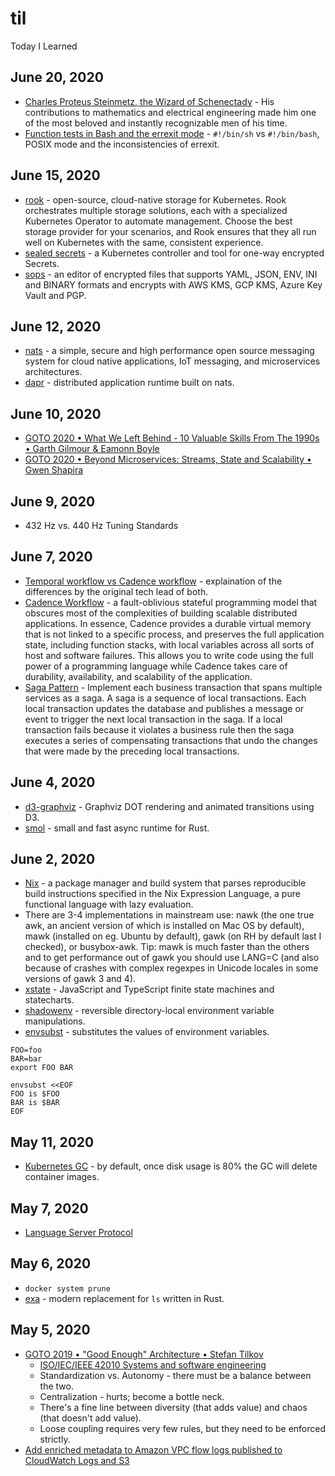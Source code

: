 # til
Today I Learned

## June 20, 2020
* [Charles Proteus Steinmetz, the Wizard of Schenectady](https://www.smithsonianmag.com/history/charles-proteus-steinmetz-the-wizard-of-schenectady-51912022/) - His contributions to mathematics and electrical engineering made him one of the most beloved and instantly recognizable men of his time.
* [Function tests in Bash and the errexit mode](https://advancedweb.hu/function-tests-in-bash-and-the-errexit-mode/) - `#!/bin/sh` vs `#!/bin/bash`, POSIX mode and the inconsistencies of errexit.

## June 15, 2020
* [rook](https://rook.io/) - open-source, cloud-native storage for Kubernetes. Rook orchestrates multiple storage solutions, each with a specialized Kubernetes Operator to automate management. Choose the best storage provider for your scenarios, and Rook ensures that they all run well on Kubernetes with the same, consistent experience.
* [sealed secrets](https://github.com/bitnami-labs/sealed-secrets) - a Kubernetes controller and tool for one-way encrypted Secrets.
* [sops](https://github.com/mozilla/sops) - an editor of encrypted files that supports YAML, JSON, ENV, INI and BINARY formats and encrypts with AWS KMS, GCP KMS, Azure Key Vault and PGP. 

## June 12, 2020
* [nats](https://nats.io/) - a simple, secure and high performance open source messaging system for cloud native applications, IoT messaging, and microservices architectures.
* [dapr](https://dapr.io/) - distributed application runtime built on nats.

## June 10, 2020
* [GOTO 2020 • What We Left Behind - 10 Valuable Skills From The 1990s • Garth Gilmour & Eamonn Boyle](https://www.youtube.com/watch?v=DrBPXSiUWbI)
* [GOTO 2020 • Beyond Microservices: Streams, State and Scalability • Gwen Shapira](https://www.youtube.com/watch?v=H0LUi51aCP8)

## June 9, 2020
* 432 Hz vs. 440 Hz Tuning Standards

## June 7, 2020
* [Temporal workflow vs Cadence workflow](https://stackoverflow.com/questions/61157400/temporal-workflow-vs-cadence-workflow) - explaination of the differences by the original tech lead of both.
* [Cadence Workflow](https://cadenceworkflow.io/) - a fault-oblivious stateful programming model that obscures most of the complexities of building scalable distributed applications. In essence, Cadence provides a durable virtual memory that is not linked to a specific process, and preserves the full application state, including function stacks, with local variables across all sorts of host and software failures. This allows you to write code using the full power of a programming language while Cadence takes care of durability, availability, and scalability of the application.
* [Saga Pattern](https://microservices.io/patterns/data/saga.html) - Implement each business transaction that spans multiple services as a saga. A saga is a sequence of local transactions. Each local transaction updates the database and publishes a message or event to trigger the next local transaction in the saga. If a local transaction fails because it violates a business rule then the saga executes a series of compensating transactions that undo the changes that were made by the preceding local transactions.


## June 4, 2020
* [d3-graphviz](https://github.com/magjac/d3-graphviz) - Graphviz DOT rendering and animated transitions using D3.
* [smol](https://github.com/stjepang/smol) - small and fast async runtime for Rust.

## June 2, 2020
* [Nix](https://nixos.wiki/wiki/Nix) - a package manager and build system that parses reproducible build instructions specified in the Nix Expression Language, a pure functional language with lazy evaluation. 
* There are 3-4 implementations in mainstream use: nawk (the one true awk, an ancient version of which is installed on Mac OS by default), mawk (installed on eg. Ubuntu by default), gawk (on RH by default last I checked), or busybox-awk. Tip: mawk is much faster than the others and to get performance out of gawk you should use LANG=C (and also because of crashes with complex regexpes in Unicode locales in some versions of gawk 3 and 4).
* [xstate](https://xstate.js.org/docs/) - JavaScript and TypeScript finite state machines and statecharts.
* [shadowenv](https://github.com/Shopify/shadowenv) - reversible directory-local environment variable manipulations.
* [envsubst](https://www.gnu.org/software/gettext/manual/html_node/envsubst-Invocation.html) - substitutes the values of environment variables.

```
FOO=foo
BAR=bar
export FOO BAR

envsubst <<EOF
FOO is $FOO
BAR is $BAR
EOF
```

## May 11, 2020
* [Kubernetes GC](https://kubernetes.io/docs/concepts/workloads/controllers/garbage-collection/) - by default, once disk usage is 80% the GC will delete container images.

## May 7, 2020
* [Language Server Protocol](https://microsoft.github.io/language-server-protocol/)

## May 6, 2020
* `docker system prune`
* [exa](https://the.exa.website/) - modern replacement for `ls` written in Rust.

## May 5, 2020
* [GOTO 2019 • "Good Enough" Architecture • Stefan Tilkov](https://www.youtube.com/watch?v=PzEox3szeRc)
   * [ISO/IEC/IEEE 42010 Systems and software engineering](https://en.wikipedia.org/wiki/ISO/IEC_42010)
   * Standardization vs. Autonomy - there must be a balance between the two.
   * Centralization - hurts; become a bottle neck.
   * There's a fine line between diversity (that adds value) and chaos (that doesn't add value).
   * Loose coupling requires very few rules, but they need to be enforced strictly.
* [Add enriched metadata to Amazon VPC flow logs published to CloudWatch Logs and S3](https://aws.amazon.com/about-aws/whats-new/2020/05/add-enriched-metadata-to-amazon-vpc-flow-logs-published-to-cloudwatch-logs-and-s3/)
